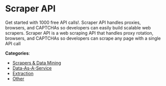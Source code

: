 # Scraper API


Get started with 1000 free API calls!. Scraper API handles proxies, browsers, and CAPTCHAs so developers can easily build scalable web scrapers.  Scraper API is a web scraping API that handles proxy rotation, browsers, and CAPTCHAs so developers can scrape any page with a single API call



**Categories**:
- [Scrapers & Data Mining](https://github.com/apis-list/apis-list#scrapers-and-data-mining)
- [Data-As-A-Service](https://github.com/apis-list/apis-list#data-as-a-service)
- [Extraction](https://github.com/apis-list/apis-list#extraction)
- [Other](https://github.com/apis-list/apis-list#other)



